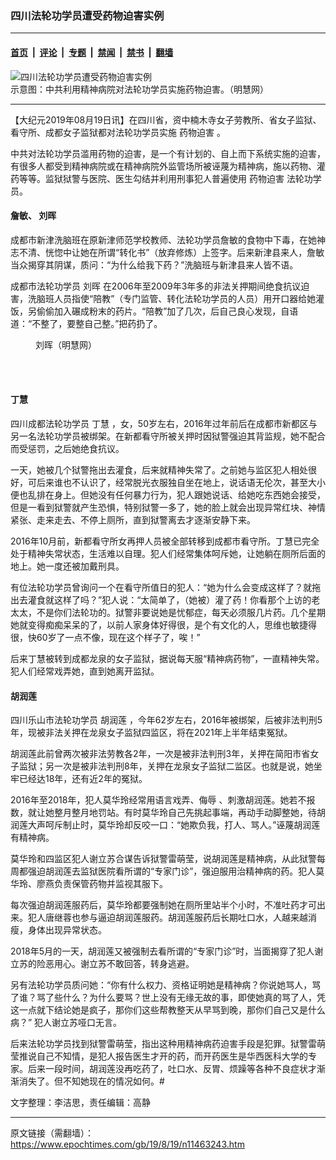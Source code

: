 ### 四川法轮功学员遭受药物迫害实例

---

#### [首页](../../../..?n11463243) &nbsp;|&nbsp; [评论](../../../../../epoch-comment?n11463243) &nbsp;|&nbsp; [专题](../../../../../epoch-special?n11463243) &nbsp;|&nbsp; [禁闻](../../../../../epoch-news?n11463243) &nbsp;|&nbsp; [禁书](../../../../../books?n11463243) &nbsp;|&nbsp; [翻墙](https://github.com/gfw-breaker/nogfw/blob/master/README.md?n11463243)


<div><img alt="四川法轮功学员遭受药物迫害实例" class="attachment-djy_600_400 size-djy_600_400 wp-post-image" src="https://i.epochtimes.com/assets/uploads/2019/08/65bea4c53a6c668564e92efdcecba537.jpg"/>
<div class="caption">
 示意图：中共利用精神病院对法轮功学员实施药物迫害。（明慧网）
</div></div><hr/><div class="post_content" id="artbody" itemprop="articleBody">
 <!-- article content begin -->
 <p>
  【大纪元2019年08月19日讯】在四川省，资中楠木寺女子劳教所、省女子监狱、看守所、成都女子监狱都对法轮功学员实施
  <ok href="https://www.epochtimes.com/gb/tag/%E8%8D%AF%E7%89%A9%E8%BF%AB%E5%AE%B3.html">
   药物迫害
  </ok>
  。
 </p>
 <p>
  中共对法轮功学员滥用药物的迫害，是一个有计划的、自上而下系统实施的迫害，有很多人都受到精神病院或在精神病院外监管场所被诬蔑为精神病，施以药物、灌药等等。监狱狱警与医院、医生勾结并利用刑事犯人普遍使用
  <ok href="https://www.epochtimes.com/gb/tag/%E8%8D%AF%E7%89%A9%E8%BF%AB%E5%AE%B3.html">
   药物迫害
  </ok>
  法轮功学员。
 </p>
 <h4>
  <b>
   詹敏、
   <ok href="https://www.epochtimes.com/gb/tag/%E5%88%98%E6%99%96.html">
    刘晖
   </ok>
  </b>
 </h4>
 <p>
  成都市新津洗脑班在原新津师范学校教师、法轮功学员詹敏的食物中下毒，在她神志不清、恍惚中让她在所谓“转化书”（放弃修炼）上签字。后来新津县来人，詹敏当众揭穿其阴谋，质问：“为什么给我下药？”洗脑班与新津县来人皆不语。
 </p>
 <p>
  成都市法轮功学员
  <ok href="https://www.epochtimes.com/gb/tag/%E5%88%98%E6%99%96.html">
   刘晖
  </ok>
  在2006年至2009年3年多的非法关押期间绝食抗议迫害，洗脑班人员指使“陪教”（专门监管、转化法轮功学员的人员）用开口器给她灌饭，另偷偷加入碾成粉末的药片。“陪教”加了几次，后自己良心发现，自语道：“不整了，要整自己整。”把药扔了。
 </p>
 <figure aria-describedby="caption-attachment-11463277" class="wp-caption aligncenter" id="attachment_11463277" style="width: 600px">
  <ok href="https://i.epochtimes.com/assets/uploads/2019/08/2016-7-14-minghui-chengdu-liuhui.jpg" target="_blank">
   <img alt="" class="size-large wp-image-11463277" src="https://i.epochtimes.com/assets/uploads/2019/08/2016-7-14-minghui-chengdu-liuhui-600x449.jpg"/>
  </ok>
  <br/><figcaption class="wp-caption-text" id="caption-attachment-11463277">
   刘晖（明慧网）
  </figcaption><br/>
 </figure><br/>
 <h4>
  <b>
   <ok href="https://www.epochtimes.com/gb/tag/%E4%B8%81%E6%85%A7.html">
    丁慧
   </ok>
  </b>
 </h4>
 <p>
  四川成都法轮功学员
  <ok href="https://www.epochtimes.com/gb/tag/%E4%B8%81%E6%85%A7.html">
   丁慧
  </ok>
  ，女，50岁左右，2016年过年前后在成都市新都区与另一名法轮功学员被绑架。在新都看守所被关押时因狱警强迫其背监规，她不配合而受惩罚，之后她绝食抗议。
 </p>
 <p>
  一天，她被几个狱警拖出去灌食，后来就精神失常了。之前她与监区犯人相处很好，可后来谁也不认识了，经常脱光衣服独自坐在地上，说话语无伦次，甚至大小便也乱排在身上。但她没有任何暴力行为，犯人跟她说话、给她吃东西她会接受，但是一看到狱警就产生恐惧，特别狱警一多了，她的脸上就会出现异常红块、神情紧张、走来走去、不停上厕所，直到狱警离去才逐渐安静下来。
 </p>
 <p>
  2016年10月前，新都看守所女再押人员被全部转移到成都市看守所。丁慧已完全处于精神失常状态，生活难以自理。犯人们经常集体呵斥她，让她躺在厕所后面的地上。她一度还被加戴刑具。
 </p>
 <p>
  有位法轮功学员曾询问一个在看守所值日的犯人：“她为什么会变成这样了？就拖出去灌食就这样了吗？”犯人说：“太简单了，（她被）灌了药！你看那个上访的老太太，不是你们法轮功的。狱警非要说她是忧郁症，每天必须服几片药。几个星期她就变得痴痴呆呆的了，以前人家身体好得很，是个有文化的人，思维也敏捷得很，快60岁了一点不像，现在这个样子了，唉！”
 </p>
 <p>
  后来丁慧被转到成都龙泉的女子监狱，据说每天服“精神病药物”，一直精神失常。犯人们经常戏弄她，直到她离开监狱。
 </p>
 <h4>
  <b>
   <ok href="https://www.epochtimes.com/gb/tag/%E8%83%A1%E6%B6%A6%E8%8E%B2.html">
    胡润莲
   </ok>
  </b>
 </h4>
 <p>
  四川乐山市法轮功学员
  <ok href="https://www.epochtimes.com/gb/tag/%E8%83%A1%E6%B6%A6%E8%8E%B2.html">
   胡润莲
  </ok>
  ，今年62岁左右，2016年被绑架，后被非法判刑5年，现被非法关押在龙泉女子监狱四监区，将在2021年上半年结束冤狱。
 </p>
 <p>
  胡润莲此前曾两次被非法劳教各2年，一次是被非法判刑3年，关押在简阳市省女子监狱；另一次是被非法判刑8年，关押在龙泉女子监狱二监区。也就是说，她坐牢已经达18年，还有近2年的冤狱。
 </p>
 <p>
  2016年至2018年，犯人莫华玲经常用语言戏弄、侮辱 、刺激胡润莲。她若不报数，就让她整月整月地罚站。有时莫华玲自己先挑起事端，再动手动脚整她，待胡润莲大声呵斥制止时，莫华玲却反咬一口：“她欺负我，打人、骂人。”诬蔑胡润莲有精神病。
 </p>
 <p>
  莫华玲和四监区犯人谢立苏合谋告诉狱警雷萌莹，说胡润莲是精神病，从此狱警每周都强迫胡润莲去监狱医院看所谓的“专家门诊”，强迫服用治精神病的药。犯人莫华玲、廖燕负责保管药物并监视其服下。
 </p>
 <p>
  每次强迫胡润莲服药后，莫华玲都要强制她在厕所里站半个小时，不准吐药才可出来。犯人唐继蓉也参与逼迫胡润莲服药。胡润莲服药后长期吐口水，人越来越消瘦，身体出现异常状态。
 </p>
 <p>
  2018年5月的一天，胡润莲又被强制去看所谓的“专家门诊”时，当面揭穿了犯人谢立苏的险恶用心。谢立苏不敢回答，转身逃避。
 </p>
 <p>
  另有法轮功学员质问她：“你有什么权力、资格证明她是精神病？你说她骂人，骂了谁？骂了些什么？为什么要骂？世上没有无缘无故的事，即使她真的骂了人，凭这一点就下结论她是疯子，那你们这些帮教整天从早骂到晚，那你们自己又是什么病？” 犯人谢立苏哑口无言。
 </p>
 <p>
  后来法轮功学员找到狱警雷萌莹，指出这种用精神病药迫害手段是犯罪。狱警雷萌莹推说自己不知情，是犯人报告医生才开的药，而开药医生是华西医科大学的专家。后来一段时间，胡润莲没再吃药了，吐口水、反胃、烦躁等各种不良症状才渐渐消失了。但不知她现在的情况如何。#
 </p>
 <p>
  文字整理：李洁思，责任编辑：高静
 </p>
 <!-- article content end -->
 <div id="below_article_ad">
 </div>
</div>


---

原文链接（需翻墙）：https://www.epochtimes.com/gb/19/8/19/n11463243.htm